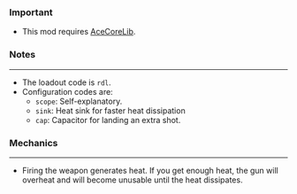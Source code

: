 ### Important
- This mod requires [AceCoreLib](https://gitlab.com/accensi/hd-addons/acecorelib).

### Notes
---
- The loadout code is `rdl`.
- Configuration codes are:
	- `scope`: Self-explanatory.
	- `sink`: Heat sink for faster heat dissipation
	- `cap`: Capacitor for landing an extra shot.

### Mechanics
---
- Firing the weapon generates heat. If you get enough heat, the gun will overheat and will become unusable until the heat dissipates.